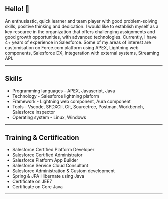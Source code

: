 ## Hello! 👋

An enthusiastic, quick learner and team player with good problem-solving skills, positive thinking and dedication. I would like to establish myself as a key resource in the organization that offers challenging assignments and good growth opportunities, with advanced technologies. Currently, I have 4+ years of experience in Salesforce. Some of my areas of interest are customisation on Force.com platform using APEX, Lightning web components, Salesforce DX, Integeration with external systems, Streaming API.

---

## Skills
- Programming languages - APEX, Javascript, Java
- Technology - Salesforce lightning plaform
- Framework - Lightning web component, Aura component
- Tools - Vscode, SFDXCli, Git, Sourcetree, Postman, Workbench, Salesforce inspector
- Operating system - Linux, Windows

---

## Training & Certification
- Salesforce Certified Platform Developer
- Salesforce Certified Administrator
- Salesforce Platform App Builder
- Salesforce Service Cloud Consultant
- Salesforce Administration & Custom development
- Spring & JPA Hibernate using Java
- Certificate on JEE7
- Certificate on Core Java

---
